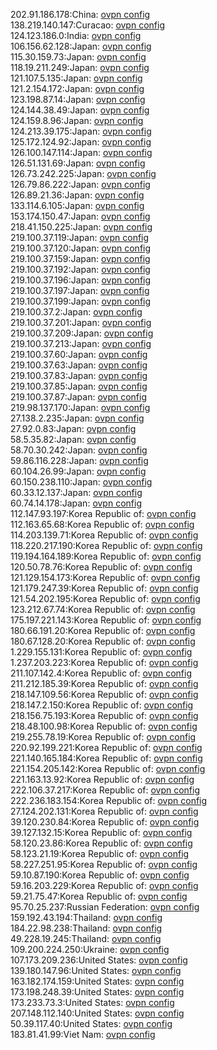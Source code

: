 202.91.186.178:China: [ovpn config](vpn/202_91_186_178.ovpn)  
138.219.140.147:Curacao: [ovpn config](vpn/138_219_140_147.ovpn)  
124.123.186.0:India: [ovpn config](vpn/124_123_186_0.ovpn)  
106.156.62.128:Japan: [ovpn config](vpn/106_156_62_128.ovpn)  
115.30.159.73:Japan: [ovpn config](vpn/115_30_159_73.ovpn)  
118.19.211.249:Japan: [ovpn config](vpn/118_19_211_249.ovpn)  
121.107.5.135:Japan: [ovpn config](vpn/121_107_5_135.ovpn)  
121.2.154.172:Japan: [ovpn config](vpn/121_2_154_172.ovpn)  
123.198.87.14:Japan: [ovpn config](vpn/123_198_87_14.ovpn)  
124.144.38.49:Japan: [ovpn config](vpn/124_144_38_49.ovpn)  
124.159.8.96:Japan: [ovpn config](vpn/124_159_8_96.ovpn)  
124.213.39.175:Japan: [ovpn config](vpn/124_213_39_175.ovpn)  
125.172.124.92:Japan: [ovpn config](vpn/125_172_124_92.ovpn)  
126.100.147.114:Japan: [ovpn config](vpn/126_100_147_114.ovpn)  
126.51.131.69:Japan: [ovpn config](vpn/126_51_131_69.ovpn)  
126.73.242.225:Japan: [ovpn config](vpn/126_73_242_225.ovpn)  
126.79.86.222:Japan: [ovpn config](vpn/126_79_86_222.ovpn)  
126.89.21.36:Japan: [ovpn config](vpn/126_89_21_36.ovpn)  
133.114.6.105:Japan: [ovpn config](vpn/133_114_6_105.ovpn)  
153.174.150.47:Japan: [ovpn config](vpn/153_174_150_47.ovpn)  
218.41.150.225:Japan: [ovpn config](vpn/218_41_150_225.ovpn)  
219.100.37.119:Japan: [ovpn config](vpn/219_100_37_119.ovpn)  
219.100.37.120:Japan: [ovpn config](vpn/219_100_37_120.ovpn)  
219.100.37.159:Japan: [ovpn config](vpn/219_100_37_159.ovpn)  
219.100.37.192:Japan: [ovpn config](vpn/219_100_37_192.ovpn)  
219.100.37.196:Japan: [ovpn config](vpn/219_100_37_196.ovpn)  
219.100.37.197:Japan: [ovpn config](vpn/219_100_37_197.ovpn)  
219.100.37.199:Japan: [ovpn config](vpn/219_100_37_199.ovpn)  
219.100.37.2:Japan: [ovpn config](vpn/219_100_37_2.ovpn)  
219.100.37.201:Japan: [ovpn config](vpn/219_100_37_201.ovpn)  
219.100.37.209:Japan: [ovpn config](vpn/219_100_37_209.ovpn)  
219.100.37.213:Japan: [ovpn config](vpn/219_100_37_213.ovpn)  
219.100.37.60:Japan: [ovpn config](vpn/219_100_37_60.ovpn)  
219.100.37.63:Japan: [ovpn config](vpn/219_100_37_63.ovpn)  
219.100.37.83:Japan: [ovpn config](vpn/219_100_37_83.ovpn)  
219.100.37.85:Japan: [ovpn config](vpn/219_100_37_85.ovpn)  
219.100.37.87:Japan: [ovpn config](vpn/219_100_37_87.ovpn)  
219.98.137.170:Japan: [ovpn config](vpn/219_98_137_170.ovpn)  
27.138.2.235:Japan: [ovpn config](vpn/27_138_2_235.ovpn)  
27.92.0.83:Japan: [ovpn config](vpn/27_92_0_83.ovpn)  
58.5.35.82:Japan: [ovpn config](vpn/58_5_35_82.ovpn)  
58.70.30.242:Japan: [ovpn config](vpn/58_70_30_242.ovpn)  
59.86.116.228:Japan: [ovpn config](vpn/59_86_116_228.ovpn)  
60.104.26.99:Japan: [ovpn config](vpn/60_104_26_99.ovpn)  
60.150.238.110:Japan: [ovpn config](vpn/60_150_238_110.ovpn)  
60.33.12.137:Japan: [ovpn config](vpn/60_33_12_137.ovpn)  
60.74.14.178:Japan: [ovpn config](vpn/60_74_14_178.ovpn)  
112.147.93.197:Korea Republic of: [ovpn config](vpn/112_147_93_197.ovpn)  
112.163.65.68:Korea Republic of: [ovpn config](vpn/112_163_65_68.ovpn)  
114.203.139.71:Korea Republic of: [ovpn config](vpn/114_203_139_71.ovpn)  
118.220.217.190:Korea Republic of: [ovpn config](vpn/118_220_217_190.ovpn)  
119.194.164.189:Korea Republic of: [ovpn config](vpn/119_194_164_189.ovpn)  
120.50.78.76:Korea Republic of: [ovpn config](vpn/120_50_78_76.ovpn)  
121.129.154.173:Korea Republic of: [ovpn config](vpn/121_129_154_173.ovpn)  
121.179.247.39:Korea Republic of: [ovpn config](vpn/121_179_247_39.ovpn)  
121.54.202.195:Korea Republic of: [ovpn config](vpn/121_54_202_195.ovpn)  
123.212.67.74:Korea Republic of: [ovpn config](vpn/123_212_67_74.ovpn)  
175.197.221.143:Korea Republic of: [ovpn config](vpn/175_197_221_143.ovpn)  
180.66.191.20:Korea Republic of: [ovpn config](vpn/180_66_191_20.ovpn)  
180.67.128.20:Korea Republic of: [ovpn config](vpn/180_67_128_20.ovpn)  
1.229.155.131:Korea Republic of: [ovpn config](vpn/1_229_155_131.ovpn)  
1.237.203.223:Korea Republic of: [ovpn config](vpn/1_237_203_223.ovpn)  
211.107.142.4:Korea Republic of: [ovpn config](vpn/211_107_142_4.ovpn)  
211.212.185.39:Korea Republic of: [ovpn config](vpn/211_212_185_39.ovpn)  
218.147.109.56:Korea Republic of: [ovpn config](vpn/218_147_109_56.ovpn)  
218.147.2.150:Korea Republic of: [ovpn config](vpn/218_147_2_150.ovpn)  
218.156.75.193:Korea Republic of: [ovpn config](vpn/218_156_75_193.ovpn)  
218.48.100.98:Korea Republic of: [ovpn config](vpn/218_48_100_98.ovpn)  
219.255.78.19:Korea Republic of: [ovpn config](vpn/219_255_78_19.ovpn)  
220.92.199.221:Korea Republic of: [ovpn config](vpn/220_92_199_221.ovpn)  
221.140.165.184:Korea Republic of: [ovpn config](vpn/221_140_165_184.ovpn)  
221.154.205.142:Korea Republic of: [ovpn config](vpn/221_154_205_142.ovpn)  
221.163.13.92:Korea Republic of: [ovpn config](vpn/221_163_13_92.ovpn)  
222.106.37.217:Korea Republic of: [ovpn config](vpn/222_106_37_217.ovpn)  
222.236.183.154:Korea Republic of: [ovpn config](vpn/222_236_183_154.ovpn)  
27.124.202.131:Korea Republic of: [ovpn config](vpn/27_124_202_131.ovpn)  
39.120.230.84:Korea Republic of: [ovpn config](vpn/39_120_230_84.ovpn)  
39.127.132.15:Korea Republic of: [ovpn config](vpn/39_127_132_15.ovpn)  
58.120.23.86:Korea Republic of: [ovpn config](vpn/58_120_23_86.ovpn)  
58.123.21.19:Korea Republic of: [ovpn config](vpn/58_123_21_19.ovpn)  
58.227.251.95:Korea Republic of: [ovpn config](vpn/58_227_251_95.ovpn)  
59.10.87.190:Korea Republic of: [ovpn config](vpn/59_10_87_190.ovpn)  
59.16.203.229:Korea Republic of: [ovpn config](vpn/59_16_203_229.ovpn)  
59.21.75.47:Korea Republic of: [ovpn config](vpn/59_21_75_47.ovpn)  
95.70.25.237:Russian Federation: [ovpn config](vpn/95_70_25_237.ovpn)  
159.192.43.194:Thailand: [ovpn config](vpn/159_192_43_194.ovpn)  
184.22.98.238:Thailand: [ovpn config](vpn/184_22_98_238.ovpn)  
49.228.19.245:Thailand: [ovpn config](vpn/49_228_19_245.ovpn)  
109.200.224.250:Ukraine: [ovpn config](vpn/109_200_224_250.ovpn)  
107.173.209.236:United States: [ovpn config](vpn/107_173_209_236.ovpn)  
139.180.147.96:United States: [ovpn config](vpn/139_180_147_96.ovpn)  
163.182.174.159:United States: [ovpn config](vpn/163_182_174_159.ovpn)  
173.198.248.39:United States: [ovpn config](vpn/173_198_248_39.ovpn)  
173.233.73.3:United States: [ovpn config](vpn/173_233_73_3.ovpn)  
207.148.112.140:United States: [ovpn config](vpn/207_148_112_140.ovpn)  
50.39.117.40:United States: [ovpn config](vpn/50_39_117_40.ovpn)  
183.81.41.99:Viet Nam: [ovpn config](vpn/183_81_41_99.ovpn)  
